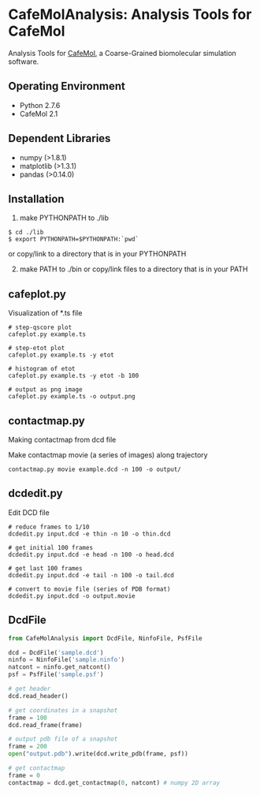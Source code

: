 CafeMolAnalysis: Analysis Tools for CafeMol
====

Analysis Tools for [CafeMol](www.cafemol.org), a Coarse-Grained biomolecular simulation software.

Operating Environment
----

* Python 2.7.6
* CafeMol 2.1

Dependent Libraries
---

* numpy (>1.8.1)
* matplotlib (>1.3.1)
* pandas (>0.14.0)


Installation
----

1) make PYTHONPATH to ./lib

```
$ cd ./lib
$ export PYTHONPATH=$PYTHONPATH:`pwd`
```

or copy/link to a directory that is in your PYTHONPATH

2) make PATH to ./bin or copy/link files to a directory that is in your PATH

cafeplot.py
----

Visualization of *.ts file

```
# step-qscore plot
cafeplot.py example.ts

# step-etot plot
cafeplot.py example.ts -y etot

# histogram of etot
cafeplot.py example.ts -y etot -b 100

# output as png image
cafeplot.py example.ts -o output.png
```

contactmap.py
----

Making contactmap from dcd file

Make contactmap movie (a series of images) along trajectory

```
contactmap.py movie example.dcd -n 100 -o output/
```

dcdedit.py
----

Edit DCD file

```
# reduce frames to 1/10
dcdedit.py input.dcd -e thin -n 10 -o thin.dcd

# get initial 100 frames
dcdedit.py input.dcd -e head -n 100 -o head.dcd

# get last 100 frames
dcdedit.py input.dcd -e tail -n 100 -o tail.dcd

# convert to movie file (series of PDB format)
dcdedit.py input.dcd -o output.movie
```

DcdFile
----

```python
from CafeMolAnalysis import DcdFile, NinfoFile, PsfFile

dcd = DcdFile('sample.dcd')
ninfo = NinfoFile('sample.ninfo')
natcont = ninfo.get_natcont()
psf = PsfFile('sample.psf')

# get header
dcd.read_header()

# get coordinates in a snapshot
frame = 100
dcd.read_frame(frame)

# output pdb file of a snapshot
frame = 200
open("output.pdb").write(dcd.write_pdb(frame, psf))

# get contactmap 
frame = 0
contactmap = dcd.get_contactmap(0, natcont) # numpy 2D array
```



